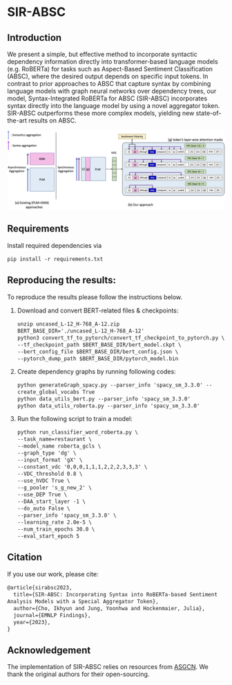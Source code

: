 # SIR-ABSC
## Introduction
We present a simple, but effective method to incorporate syntactic  dependency information  directly into transformer-based language models (e.g. RoBERTa) for tasks such as Aspect-Based Sentiment Classification (ABSC), where the desired  output depends on specific input tokens. In contrast to prior approaches to ABSC that capture syntax by combining language models with graph neural networks over dependency trees, our model, Syntax-Integrated RoBERTa for ABSC (SIR-ABSC) incorporates syntax directly into the language model by using a novel aggregator token. SIR-ABSC outperforms these more complex models, yielding new  state-of-the-art results on ABSC. 

<p align="center">
  <img src="Overall.png" />
</p>
  
## Requirements
Install required dependencies via
```
pip install -r requirements.txt
```

## Reproducing the results:
To reproduce the results please follow the instructions below.
                                                                                      
  1. Download and convert BERT-related files & checkpoints:
     ```
     unzip uncased_L-12_H-768_A-12.zip
     BERT_BASE_DIR='./uncased_L-12_H-768_A-12'
     python3 convert_tf_to_pytorch/convert_tf_checkpoint_to_pytorch.py \
     --tf_checkpoint_path $BERT_BASE_DIR/bert_model.ckpt \
     --bert_config_file $BERT_BASE_DIR/bert_config.json \
     --pytorch_dump_path $BERT_BASE_DIR/pytorch_model.bin
     ```
  2. Create dependency graphs by running following codes:
     ```
     python generateGraph_spacy.py --parser_info 'spacy_sm_3.3.0' --create_global_vocabs True
     python data_utils_bert.py --parser_info 'spacy_sm_3.3.0'
     python data_utils_roberta.py --parser_info 'spacy_sm_3.3.0'
     ```
  3. Run the following script to train a model:
     ```
     python run_classifier_word_roberta.py \
     --task_name=restaurant \
     --model_name roberta_gcls \
     --graph_type 'dg' \
     --input_format 'gX' \
     --constant_vdc '0,0,0,1,1,1,2,2,2,3,3,3' \
     --VDC_threshold 0.8 \
     --use_hVDC True \
     --g_pooler 's_g_new_2' \
     --use_DEP True \
     --DAA_start_layer -1 \
     --do_auto False \
     --parser_info 'spacy_sm_3.3.0' \
     --learning_rate 2.0e-5 \
     --num_train_epochs 30.0 \
     --eval_start_epoch 5
     ```

## Citation
If you use our work, please cite:
```
@article{sirabsc2023,
  title={SIR-ABSC: Incorporating Syntax into RoBERTa-based Sentiment Analysis Models with a Special Aggregator Token},
  author={Cho, Ikhyun and Jung, Yoonhwa and Hockenmaier, Julia},
  journal={EMNLP Findings},
  year={2023},
}
```
## Acknowledgement

The implementation of SIR-ABSC relies on resources from [ASGCN](https://github.com/GeneZC/ASGCN). We thank the original authors for their open-sourcing.
